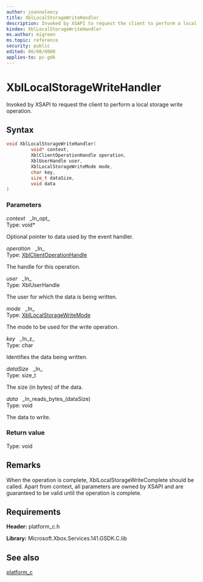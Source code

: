 ```yaml
---
author: joannaleecy
title: XblLocalStorageWriteHandler
description: Invoked by XSAPI to request the client to perform a local storage write operation.
kindex: XblLocalStorageWriteHandler
ms.author: migreen
ms.topic: reference
security: public
edited: 00/00/0000
applies-to: pc-gdk
---
```


# XblLocalStorageWriteHandler  

Invoked by XSAPI to request the client to perform a local storage write operation.  

## Syntax  
  
```cpp
void XblLocalStorageWriteHandler(  
         void* context,  
         XblClientOperationHandle operation,  
         XblUserHandle user,  
         XblLocalStorageWriteMode mode,  
         char key,  
         size_t dataSize,  
         void data  
)  
```  
  
### Parameters  
  
*context* &nbsp;&nbsp;\_In\_opt\_  
Type: void*  
  
Optional pointer to data used by the event handler.  
  
*operation* &nbsp;&nbsp;\_In\_  
Type: [XblClientOperationHandle](../handles/xblclientoperationhandle.md)  
  
The handle for this operation.  
  
*user* &nbsp;&nbsp;\_In\_  
Type: XblUserHandle  
  
The user for which the data is being written.  
  
*mode* &nbsp;&nbsp;\_In\_  
Type: [XblLocalStorageWriteMode](../enums/xbllocalstoragewritemode.md)  
  
The mode to be used for the write operation.  
  
*key* &nbsp;&nbsp;\_In\_z\_  
Type: char  
  
Identifies the data being written.  
  
*dataSize* &nbsp;&nbsp;\_In\_  
Type: size_t  
  
The size (in bytes) of the data.  
  
*data* &nbsp;&nbsp;\_In\_reads\_bytes\_(dataSize)  
Type: void  
  
The data to write.  
  
  
### Return value  
Type: void
  

  
## Remarks  
  
When the operation is complete, XblLocalStorageWriteComplete should be called. Apart from context, all parameters are owned by XSAPI and are guaranteed to be valid until the operation is complete.
  
## Requirements  
  
**Header:** platform_c.h
  
**Library:** Microsoft.Xbox.Services.141.GSDK.C.lib
  
## See also  
[platform_c](../platform_c_members.md)  
  
  